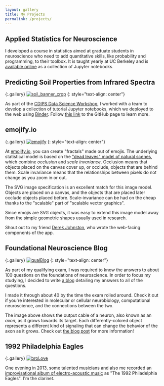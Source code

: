 ```yaml
---
layout: gallery
title: My Projects
permalink: /projects/
---
```


## Applied Statistics for Neuroscience

I developed a course in statistics
aimed at graduate students in neuroscience
who need to add quantitative skills,
like probability and programming,
to their toolbox.
It is taught yearly at UC Berkeley
and is
[available online](https://github.com/charlesfrye/AppliedStatisticsForNeuroscience)
as a collection of Jupyter notebooks.

## Predicting Soil Properties from Infrared Spectra

{:.gallery}
[![soil_banner_crop]](https://github.com/kkamdin/soil_property_prediction_cdips2017)
{: style="text-align: center"}

As part of the
[CDIPS Data Science Workshop](http://cdips.physics.berkeley.edu/dsw/),
I worked with a team to develop a collection of tutorial
Jupyter notebooks, which we deployed to the web using
[Binder](https://mybinder.org/).
Follow
[this link](https://github.com/kkamdin/soil_property_prediction_cdips2017)
to the GitHub page to learn more.

## emojify.io

{:.gallery}
[![emojify]](http://emojify.io)
{: style="text-align: center"}

At [emojify.io](http://emojify.io), you can create "fractals" made out of emojis.
The underlying statistical model is based on the
["dead leaves" model of natural scenes](http://stat.fsu.edu/~anuj/pdf/papers/JMIV03.pdf),
which combine *occlusion* and *scale invariance*.
Occlusion means that objects placed on the canvas cover up, or occlude,
objects that are behind them.
Scale invariance means that the relationships between pixels do not change as you zoom in or out.

The SVG image specification is an excellent match for this image model.
Objects are placed on a canvas, and the objects that are placed later
occlude objects placed before.
Scale-invariance can be had on the cheap thanks to the "scalable"
part of "scalable vector graphics".

Since emojis are SVG objects, it was easy to extend this image model
away from the simple geometric shapes usually used in research.

Shout out to my friend [Derek Johnston](github.com/dcjohnston/),
who wrote the web-facing components of the app.

## Foundational Neuroscience Blog

{:.gallery}
[![qualBlog]](http://charlesfrye.github.io/FoundationalNeuroscience)
{: style="text-align: center"}

As part of my qualifying exam, I was required to know the answers
to about 100 questions on the foundations of neuroscience.
In order to focus my studying, I decided to write
[a blog](http://charlesfrye.github.io/FoundationalNeuroscience)
detailing my answers to all of the questions.

I made it through about 40 by the time the exam rolled around.
Check it out if you're interested in molecular or cellular neurobiology,
computational neuroscience, and the connections between the two.

The image above shows the output cable of a neuron, also known as an *axon*,
as it grows towards its target. Each differently-colored object represents
a different kind of signaling that can change the behavior of the axon as it grows.
Check out [the blog post](site.url/FoundationalNeuroscience/34) for more information!

## 1992 Philadelphia Eagles

{:.gallery}
[![broLove]](http://magicafternoon.com/album/bro-love)

One evening in 2013, some talented musicians and also me
recorded an
[improvisational album of electro-acoustic music](http://magicafternoon.com/album/bro-love)
as "The 1992 Philadelphia Eagles".
I'm the clarinet.


[emojify]: {{site.imgurl}}/emojiTest3.png
[qualBlog]: {{site.imgurl}}/qualBlog.png
[broLove]: {{site.imgurl}}/broLove.jpg
[soil_banner_crop]: {{site.imgurl}}/soil_banner_crop.png
[stats_for_neuro]: {{site.imgurl}}/stats_for_neuro.png
